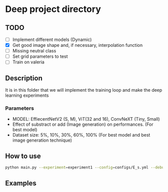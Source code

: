 # Deep project directory

## TODO
- [ ] Implement different models (Dynamic)
- [X] Get good image shape and, if necessary, interpolation function
- [ ] Missing neutral class
- [ ] Set grid parameters to test
- [ ] Train on valeria

## Description
It is in this folder that we will implement the training loop and make the deep learning experiments

### Parameters
- MODEL: EffiecentNetV2 (S, M), ViT(32 and 16), ConvNeXT (Tiny, Small)
- Effect of substract or add (Image generation) on performances. (For best model)
- Dataset size: 5%, 10%, 30%, 60%, 100% (For best model and best image generation technique)

## How to use
```bash
python main.py --experiment=experiment1 --config=configs/E_s.yml --debug --cpu --fract=0.1
```

## Examples
